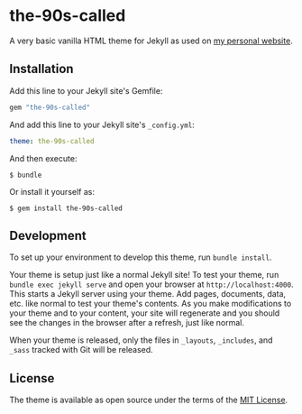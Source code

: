 # the-90s-called

A very basic vanilla HTML theme for Jekyll as used on
[my personal website](https://hacktheplanet.be).

## Installation

Add this line to your Jekyll site's Gemfile:

```ruby
gem "the-90s-called"
```

And add this line to your Jekyll site's `_config.yml`:

```yaml
theme: the-90s-called
```

And then execute:

    $ bundle

Or install it yourself as:

    $ gem install the-90s-called

## Development

To set up your environment to develop this theme, run `bundle install`.

Your theme is setup just like a normal Jekyll site! To test your theme, run `bundle exec jekyll serve` and open your browser at `http://localhost:4000`. This starts a Jekyll server using your theme. Add pages, documents, data, etc. like normal to test your theme's contents. As you make modifications to your theme and to your content, your site will regenerate and you should see the changes in the browser after a refresh, just like normal.

When your theme is released, only the files in `_layouts`, `_includes`, and `_sass` tracked with Git will be released.

## License

The theme is available as open source under the terms of the [MIT License](http://opensource.org/licenses/MIT).
